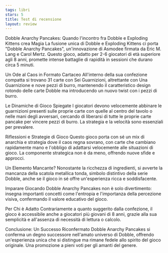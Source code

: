 ```yaml
---
tags: libri
stars: 5
title: Test di recensione
layout: review
---
```



Dobble Anarchy Pancakes: Quando l'incontro fra Dobble e Exploding Kittens crea Magia
La fusione unica di Dobble e Exploding Kittens ci porta "Dobble Anarchy Pancakes", un'innovazione di Asmodee firmata da Eric M. Lang e Carol Mertz. Questo gioco, adatto per 2-6 giocatori di età superiore agli 8 anni, promette intense battaglie di rapidità in sessioni che durano circa 5 minuti.

Un Ode al Caos in Formato Cartaceo
All'interno della sua confezione compatta si trovano 31 carte con Sei Guarnizioni, altrettante con Una Guarnizione e nove pezzi di burro, mantenendo il caratteristico design rotondo delle carte Dobble ma introducendo un nuovo twist con i pezzi di burro.

Le Dinamiche di Gioco Spiegate
I giocatori devono velocemente abbinare le guarnizioni presenti sulle proprie carte con quelle al centro del tavolo o nelle mani degli avversari, cercando di liberarsi di tutte le proprie carte pancake per vincere pezzi di burro. La strategia e la velocità sono essenziali per prevalere.

Riflessioni e Strategie di Gioco
Questo gioco porta con sé un mix di anarchia e strategia dove il caos regna sovrano, con carte che cambiano rapidamente mano e l'obbligo di adattarsi velocemente alle situazioni di gioco. La componente strategica non è da meno, offrendo nuove sfide e approcci.

Un Elemento Mancante?
Nonostante la ricchezza di ingredienti, si avverte la mancanza della scatola metallica tonda, simbolo distintivo della serie Dobble, anche se il gioco in sé offre un'esperienza ricca e soddisfacente.

Imparare Giocando
Dobble Anarchy Pancakes non è solo divertimento: insegna importanti concetti come l'entropia e l'importanza della percezione visiva, confermando il valore educativo del gioco.

Per Chi è Adatto
Contrariamente a quanto suggerito dalla confezione, il gioco è accessibile anche a giocatori più giovani di 8 anni, grazie alla sua semplicità e all'assenza di necessità di lettura o calcolo.

Conclusione: Un Successo Riconfermato
Dobble Anarchy Pancakes si conferma un degno successore nell'amato universo di Dobble, offrendo un'esperienza unica che si distingue ma rimane fedele allo spirito del gioco originale. Una promozione a pieni voti per gli amanti del genere.